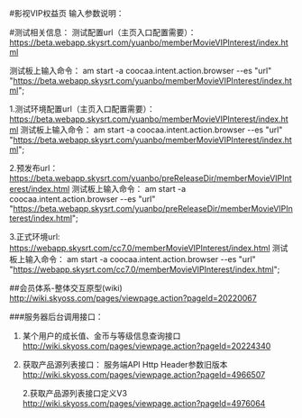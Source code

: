 #影视VIP权益页
输入参数说明：

#测试相关信息：
测试配置url（主页入口配置需要）：
https://beta.webapp.skysrt.com/yuanbo/memberMovieVIPInterest/index.html

测试板上输入命令：
am start -a coocaa.intent.action.browser --es "url"  "https://beta.webapp.skysrt.com/yuanbo/memberMovieVIPInterest/index.html";

1.测试环境配置url（主页入口配置需要）：
https://beta.webapp.skysrt.com/yuanbo/memberMovieVIPInterest/index.html
测试板上输入命令：
am start -a coocaa.intent.action.browser --es "url"  "https://beta.webapp.skysrt.com/yuanbo/memberMovieVIPInterest/index.html";

2.预发布url：
https://beta.webapp.skysrt.com/yuanbo/preReleaseDir/memberMovieVIPInterest/index.html
测试板上输入命令：
am start -a coocaa.intent.action.browser --es "url"  "https://beta.webapp.skysrt.com/yuanbo/preReleaseDir/memberMovieVIPInterest/index.html";

3.正式环境url:
https://webapp.skysrt.com/cc7.0/memberMovieVIPInterest/index.html
测试板上输入命令：
am start -a coocaa.intent.action.browser --es "url"  "https://webapp.skysrt.com/cc7.0/memberMovieVIPInterest/index.html";



##会员体系-整体交互原型(wiki)
http://wiki.skyoss.com/pages/viewpage.action?pageId=20220067

###服务器后台调用接口：
1. 某个用户的成长值、金币与等级信息查询接口
http://wiki.skyoss.com/pages/viewpage.action?pageId=20224340

2. 获取产品源列表接口：
	服务端API Http Header参数旧版本
	http://wiki.skyoss.com/pages/viewpage.action?pageId=4966507

	2.获取产品源列表接口定义V3
	http://wiki.skyoss.com/pages/viewpage.action?pageId=4976064